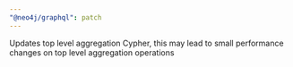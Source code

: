 ```yaml
---
"@neo4j/graphql": patch
---
```


Updates top level aggregation Cypher, this may lead to small performance changes on top level aggregation operations
